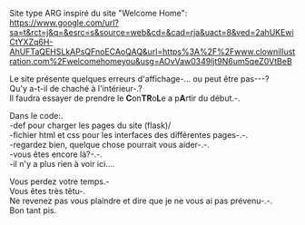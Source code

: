 Site type ARG inspiré du site "Welcome Home": https://www.google.com/url?sa=t&rct=j&q=&esrc=s&source=web&cd=&cad=rja&uact=8&ved=2ahUKEwiCtYXZq6H-AhUFTaQEHSLkAPsQFnoECAoQAQ&url=https%3A%2F%2Fwww.clownillustration.com%2Fwelcomehomeyou&usg=AOvVaw0349ljt9N6um5qeZ0VtBeB  

Le site présente quelques erreurs d'affichage-... ou peut être pas---?  
Qu'y a-t-il de chaché à l'intérieur-.?  
Il faudra essayer de prendre le **C**on**TR**o**L**e a p**A**rtir du début.-.

Dans le code:.  
-def pour charger les pages du site (flask)/   
-fichier html et css pour les interfaces des différentes pages-.-.  
-regardez bien, quelque chose pourrait vous aider-.-.  
-vous êtes encore là?-.-.  
-il n'y a plus rien à voir ici....  




Vous perdez votre temps.-  
Vous êtes très têtu-.  
Ne revenez pas vous plaindre et dire que je ne vous ai pas prévenu-.-.  
Bon tant pis.  
























